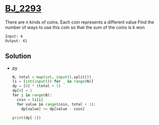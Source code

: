 # [BJ_2293](https://acmicpc.net/problem/2293)

There are n kinds of coins. Each coin represents a different value
Find the number of ways to use this coin so that the sum of the coins is k won

```txt
Input: 4
Output: 41
```

## Solution

* py

  ```py
  N, total = map(int, input().split())
  li = [int(input()) for _ in range(N)]
  dp = [0] * (total + 1)
  dp[0] = 1
  for i in range(N):
    coin = li[i]
    for value in range(coin, total + 1):
      dp[value] += dp[value - coin]

  print(dp[-1])
  ```
